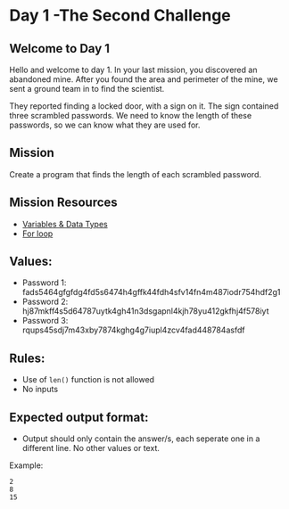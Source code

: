 # Day 1 -The Second Challenge

## Welcome to Day 1

Hello and welcome to day 1. In your last mission, you discovered an abandoned mine. After you found the area and perimeter of the mine, we sent a ground team in to find the scientist.

They reported finding a locked door, with a sign on it. The sign contained three scrambled passwords. We need to know the length of these passwords, so we can know what they are used for.


## Mission

Create a program that finds the length of each scrambled password.

## Mission Resources

- [Variables & Data Types](https://github.com/MWCSC/documentation/blob/master/python/0-variables-data-types.md)
- [For loop](https://github.com/MWCSC/documentation/blob/master/python/05-for-loop.md)

## Values:

- Password 1: fads5464gfgfdg4fd5s6474h4gffk44fdh4sfv14fn4m487iodr754hdf2g1
- Password 2: hj87mkff4s5d64787uytk4gh41n3dsgapnl4kjh78yu412gkfhj4f578iyt
- Password 3: rqups45sdj7m43xby7874kghg4g7iupl4zcv4fad448784asfdf

## Rules:

- Use of ``len()`` function is not allowed
- No inputs 

## Expected output format:

- Output should only contain the answer/s, each seperate one in a different line. No other values or text.

Example:

```
2
8
15
```

